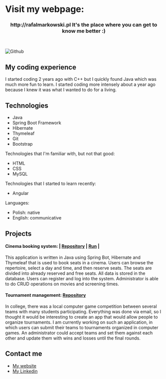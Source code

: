 # Visit my webpage:
<h3>
  <p align="center">
    http://rafalmarkowski.pl It's the place where you can get to know me better :) 
  </p>
</h3></br>


![Github](https://user-images.githubusercontent.com/46786100/115771083-ce417c80-a3ad-11eb-9574-9e63e6956591.jpg)

## My coding experience

I started coding 2 years ago with C++ but I quickly found Java which was much more fun to learn. I started coding more intensely about a year ago because I knew it was what I 
wanted to do for a living.

## Technologies

- Java
- Spring Boot Framework
- Hibernate
- Thymeleaf
- Git
- Bootstrap

Technologies that I'm familiar with, but not that good:
- HTML
- CSS
- MySQL

Technologies that I started to learn recently:
- Angular

Languages:
- Polish: native
- English: communicative

## Projects

#### Cinema booking system: | [Repository](https://github.com/MarkowskiRafal/Cinema-booking-system) | [Run](https:/kinoteatr-app.herokuapp.com) |

This application is written in Java using Spring Bot, Hibernate and Thymeleaf that is used to book seats in a cinema. Users can browse the repertoire, 
select a day and time, and then reserve seats. The seats are divided into already reserved and free seats. All data is stored in the database. Users can register and log into 
the system. Administrator is able to do CRUD operations on movies and screening times.

#### Tournament management: [Repository](https://github.com/MarkowskiRafal/Tournament-management)

In college, there was a local computer game competition between several teams with many students participating. Everything was done via email, so I thought it would be 
interesting to create an app that would allow people to organize tournaments. I am currently working on such an application, in which users can submit their teams to tournaments 
organized in computer games. An administrator could accept teams and set them against each other and update them with wins and losses until the final rounds.

## Contact me

- [My website](http://rafalmarkowski.pl)
- [My Linkedin](https://www.linkedin.com/in/markowski-rafal/)
